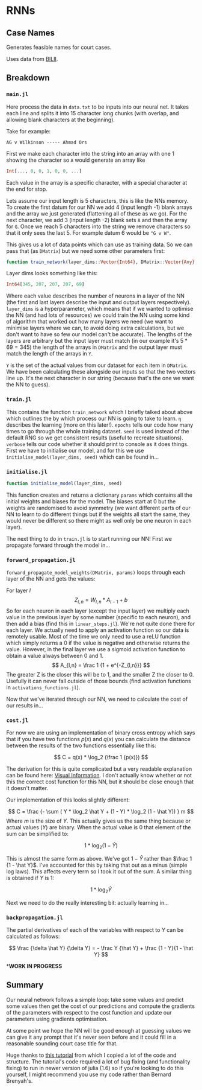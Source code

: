 # RNNs

## Case Names

Generates feasible names for court cases.

Uses data from [BILII](https://www.bailii.org/indices/all-cases-index.html).

## Breakdown

### `main.jl`

Here process the data in `data.txt` to be inputs into our neural net. It takes each line and splits it into 15 character long chunks (with overlap, and allowing blank characters at the beginning).

Take for example:

```
AG v Wilkinson ----- Ahmad Ors
```

First we make each character into the string into an array with one 1 showing the character so `A` would generate an array like

```julia
Int[..., 0, 0, 1, 0, 0, ...]
```

Each value in the array is a specific character, with a special character at the end for stop. 

Lets assume our input length is 5 characters, this is like the NNs memory. To create the first datum for our NN we add 4 (input length -1) blank arrays and the array we just generated (flattening all of these as we go). For the next character, we add 3 (input length -2) blank sets `A` and then the array for `G`. Once we reach 5 characters into the string we remove characters so that it only sees the last 5. For example datum 6 would be `"G v W"`. 

This gives us a lot of data points which can use as training data. So we can pass that (as `DMatrix`) but we need some other parameters first:

```julia
function train_network(layer_dims::Vector{Int64}, DMatrix::Vector{Any}, Y::Vector{Any}; η = 0.001, epochs = 500, seed = 1337, verbose = true)
```

Layer dims looks something like this:

```julia
Int64[345, 207, 207, 207, 69]
```

Where each value describes the number of neurons in a layer of the NN (the first and last layers describe the input and output layers respectively). `layer_dims` is a hyperparameter, which means that if we wanted to optimise the NN (and had lots of resources) we could train the NN using some kind of algorithm that worked out how many layers we need (we want to minimise layers where we can, to avoid doing extra calculations, but we don't want to have so few our model can't be accurate). The lengths of the layers are arbitrary but the input layer must match (in our example it's $5 * 69 = 345$) the length of the arrays in `DMatrix` and the output layer must match the length of the arrays in `Y`. 

`Y` is the set of the actual values from our dataset for each item in `DMatrix`. We have been calculating these alongside our inputs so that the two vectors line up. It's the next character in our string (because that's the one we want the NN to guess). 

### `train.jl`

This contains the function `train_network` which I briefly talked about above which outlines the by which process our NN is going to take to learn. `η` describes the learning (more on this later!). `epochs` tells our code how many times to go through the whole training dataset. `seed` is used instead of the default RNG so we get consistent results (useful to recreate situations). `verbose` tells our code whether it should print to console as it does things.  
First we have to initialise our model, and for this we use `initialise_model(layer_dims, seed)` which can be found in...

### `initialise.jl`

```julia
function initialise_model(layer_dims, seed)
```
This function creates and returns a dictionary `params` which contains all the initial weights and biases for the model. The biases start at 0 but the weights are randomised to avoid symmetry (we want different parts of our NN to learn to do different things but if the weights all start the same, they would never be different so there might as well only be one neuron in each layer).  

The next thing to do in `train.jl` is to start running our NN! First we propagate forward through the model in...

### `forward_propagation.jl`

`forward_propagate_model_weights(DMatrix, params)` loops through each layer of the NN and gets the values:

For layer $l$
$$ Z_{l,n} = W_{l,n} * A_{l-1} + b $$
So for each neuron in each layer (except the input layer) we multiply each value in the previous layer by some number (specific to each neuron), and then add a bias (find this in `linear_steps.jl`). We're not quite done there for each layer. We actually need to apply an activation function so our data is remotely usable. Most of the time we only need to use a reLU function which simply returns a 0 if the value is negative and otherwise returns the value. However, in the final layer we use a sigmoid activation function to obtain a value always between 0 and 1.
$$ A_{l,n} = \frac 1 {1 + e^{-Z_{l,n}}} $$
The greater Z is the closer this will be to 1, and the smaller Z the closer to 0. Usefully it can never fall outside of those bounds (find activation functions in `activations_functions.jl`).

Now that we've iterated through our NN, we need to calculate the cost of our results in...

### `cost.jl`

For now we are using an implementation of binary cross entropy which says that if you have two functions $p(x)$ and $q(x)$ you can calculate the distance between the results of the two functions essentially like this:

$$ C = q(x) * \log_2 (\frac 1 {p(x)}) $$

The derivation for this is quite complicated but a very readable explanation can be found here: [Visual Information](https://colah.github.io/posts/2015-09-Visual-Information/). I don't actually know whether or not this the correct cost function for this NN, but it should be close enough that it doesn't matter.  


Our implementation of this looks slightly different:

$$ C = \frac {- \sum ( Y * \log_2 \hat Y + (1 - Y) * \log_2 (1 - \hat Y)) } m $$
Where $m$ is the size of $Y$. This actually gives us the same thing because or actual values ($Y$) are binary. When the actual value is 0 that element of the sum can be simplified to:

$$ 1 * \log_2 (1 - \hat Y) $$

This is almost the same form as above. We've got $1 - \hat Y$ rather than $\frac 1 {1 - \hat Y}$. I've accounted for this by taking that out as a minus (simple log laws). This affects every term so I took it out of the sum. A similar thing is obtained if $Y$ is 1:

$$ 1 * \log_2 \hat Y $$

Next we need to do the really interesting bit: actually learning in...

### `backpropagation.jl`

The partial derivatives of each of the variables with respect to $Y$ can be calculated as follows:

$$ \frac {\delta \hat Y} {\delta Y} = - \frac Y {\hat Y} + \frac {1 - Y}{1 - \hat Y} $$

***WORK IN PROGRESS**

## Summary

Our neural network follows a simple loop: take some values and predict some values then get the cost of our predictions and compute the gradients of the parameters with respect to the cost function and update our parameters using gradients optimisation.  

At some point we hope the NN will be good enough at guessing values we can give it any prompt that it's never seen before and it could fill in a reasonable sounding court case title for that.

Huge thanks to [this tutorial](https://towardsdatascience.com/how-to-build-an-artificial-neural-network-from-scratch-in-julia-c839219b3ef8) from which I copied a lot of the code and structure. The tutorial's code required a lot of bug fixing (and functionality fixing) to run in newer version of julia (1.6) so if you're looking to do this yourself, I might recommend you use my code rather than Bernard Brenyah's.